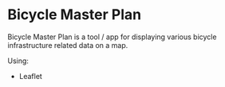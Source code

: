 # Bicycle Master Plan
Bicycle Master Plan is a tool / app for displaying various bicycle infrastructure related data on a map.

Using:
- Leaflet
